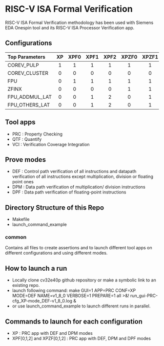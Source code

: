 # RISC-V ISA Formal Verification

RISC-V ISA Formal Verification methodology has been used with Siemens EDA Onespin tool and its RISC-V ISA Processor Verification app.

## Configurations

  | Top Parameters     | XP     | XPF0     | XPF1     | XPF2     | XPZF0     | XPZF1     | XPZF2     |
  | :----------------- | :----: |:-------: | :------: | :------: | :-------: | :-------: | :-------: |
  | COREV_PULP         | 1      | 1        | 1        | 1        | 1         | 1         | 1         |
  | COREV_CLUSTER      | 0      | 0        | 0        | 0        | 0         | 0         | 0         |
  | FPU                | 0      | 1        | 1        | 1        | 1         | 1         | 1         |
  | ZFINX              | 0      | 0        | 0        | 0        | 1         | 1         | 1         |
  | FPU_ADDMUL_LAT     | 0      | 0        | 1        | 2        | 0         | 1         | 2         |
  | FPU_OTHERS_LAT     | 0      | 0        | 1        | 2        | 0         | 1         | 2         |

## Tool apps

- PRC : Property Checking
- QTF : Quantify
- VCI : Verification Coverage Integration

## Prove modes

- DEF : Control path verification of all instructions and datapath verification of all instructions except multiplication, division or floating point ones
- DPM : Data path verification of multiplication/ division instructions
- DPF : Data path verification of floating-point instructions

## Directory Structure of this Repo

- Makefile
- launch_command_example

### common
Contains all files to create assertions and to launch different tool apps on different configurations and using different modes.

## How to launch a run

- Locally clone cv32e40p github repository or make a symbolic link to an existing repo.
- launch following command: make GUI=1 APP=PRC CONF=XP MODE=DEF NAME=v1_8_0 VERBOSE=1 PREPARE=1 all >&! run_gui-PRC-cfg_XP-mode_DEF-v1_8_0.log &
- or use launch_command_example to launch different runs in parallel.

## Commands to launch for each configuration

- XP : PRC app with DEF and DPM modes
- XPF[0,1,2] and XPZF[0,1,2] : PRC app with DEF, DPM and DPF modes

